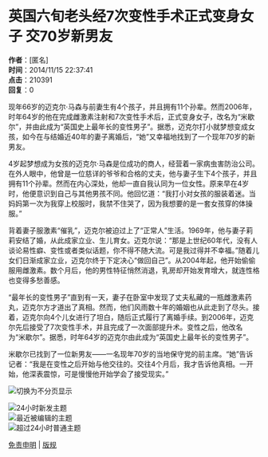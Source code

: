 # 英国六旬老头经7次变性手术正式变身女子 交70岁新男友

**作者**：[匿名]  
**时间**：2014/11/15 22:37:41  
**点击**：210391  
**回复**：0  

现年66岁的迈克尔·马森与前妻生有4个孩子，并且拥有11个孙辈。然而2006年，时年64岁的他在完成雌激素注射和7次变性手术后，正式变身女子，改名为“米歇尔”，并由此成为“英国史上最年长的变性男子”。据悉，迈克尔打小就梦想变成女孩，如今在与结婚近40年的妻子离婚后，“她”又幸福地找到了一个现年70岁的新男友。

4岁起梦想成为女孩的迈克尔·马森是位成功的商人，经营着一家病虫害防治公司。在外人眼中，他曾是一位慈详的爷爷和合格的丈夫，他与妻子生下4个孩子，并且拥有11个孙辈。然而在内心深处，他却一直自我认同为一位女性。原来早在4岁时，他便意识到自己与其他男孩不同。他回忆道：“我打小对女孩的服装着迷。当妈妈第一次为我穿上校服时，我禁不住哭了，因为我想要的是一套女孩穿的体操服。”

背着妻子服激素“催乳”，迈克尔被迫过上了“正常人”生活。1969年，他与妻子莉莉安结了婚，从此成家立业、生儿育女。迈克尔说：“那是上世纪60年代，没有人谈论易性癖、变性或者类似话题，你不得不随大流。可是我过得并不幸福。”随着儿女们日渐成家立业，迈克尔终于下定决心“做回自己”。从2004年起，他开始偷偷服用雌激素。数个月后，他的男性特征悄然消退，乳房却开始发育增大，就连性格也变得多愁善感。

“最年长的变性男子”直到有一天，妻子在卧室中发现了丈夫私藏的一瓶雌激素药丸，迈克尔方才道出了真相。然而，他们风雨数十年的婚姻也从此走到了尽头。接着，迈克尔向4个儿女进行了坦白，随后正式履行了离婚手续。到2006年，迈克尔先后接受了7次变性手术，并且完成了一次面部提升术。变性之后，他改名为“米歇尔”。据悉，时年64岁的迈克尔由此成为“英国史上最年长的变性男子”。 

米歇尔已找到了一位新男友——一名现年70岁的当地保守党的前主席。“她”告诉记者：“我是在变性之后开始与他交往的。交往4个月后，我才告诉他真相。一开始，他深表震惊，可是慢慢他开始学会了接受现实。” 

![切换为不分页显示](images/pages.gif)

![24小时新发主题](images/new.gif)  
![最近被编辑的主题](images/newedit.gif)  
![超过24小时普通主题](images/common.gif)  

[免责申明](responsibility.htm) | [版规](termsofuse.htm)